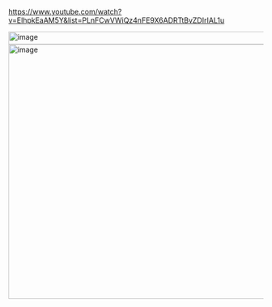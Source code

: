 https://www.youtube.com/watch?v=ElhpkEaAM5Y&list=PLnFCwVWiQz4nFE9X6ADRTtBvZDIrIAL1u



<img width="746" height="25" alt="image" src="https://github.com/user-attachments/assets/fe7685f2-0e11-4646-9e46-f13f5185b892" />



<img width="803" height="503" alt="image" src="https://github.com/user-attachments/assets/4d0dc844-9594-413a-950e-f6c85254627d" />
